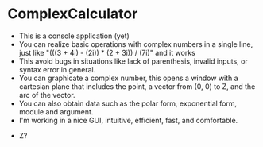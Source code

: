 ﻿# ComplexCalculator
- This is a console application (yet)
- You can realize basic operations with complex numbers in a single line, just like "(((3 + 4i) - (2i)) * (2 + 3i)) / (7i)" and it works
- This avoid bugs in situations like lack of parenthesis, invalid inputs, or syntax error in general.
- You can graphicate a complex number, this opens a window with a cartesian plane that includes the point, a vector from (0, 0) to Z, and the arc of the vector.
- You can also obtain data such as the polar form, exponential form, module and argument.
- I'm working in a nice GUI, intuitive, efficient, fast, and comfortable.
* Z?
